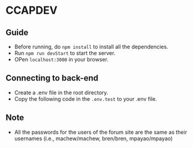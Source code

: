 # CCAPDEV

<!-- Generate functions to run the program -->

## Guide
- Before running, do ```npm install``` to install all the dependencies.
- Run ```npm run devStart``` to start the server.
- OPen ```localhost:3000``` in your browser.

## Connecting to back-end
- Create a .env file in the root directory.
- Copy the following code in the ```.env.test``` to your .env file.


## Note
- All the passwords for the users of the forum site are the same as their usernames (i.e., machew/machew, bren/bren, mpayao/mpayao)